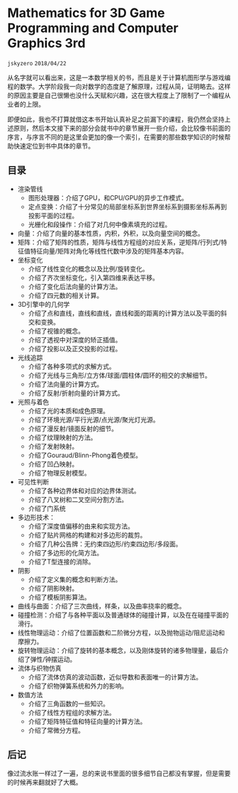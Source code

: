 # Mathematics for 3D Game Programming and Computer Graphics 3rd
`jskyzero` `2018/04/22`

从名字就可以看出来，这是一本数学相关的书，而且是关于计算机图形学与游戏编程的数学。大学阶段我一向对数学的态度是了解原理，过程从简，证明略去。这样的原因主要是自己很懒也没什么天赋和兴趣，这在很大程度上了限制了一个编程从业者的上限。

即便如此，我也不打算就借这本书开始认真补足之前漏下的课程，我仍然会坚持上述原则，然后本文接下来的部分会就书中的章节展开一些介绍，会比较像书前面的序言，与序言不同的是这里会更加的像一个索引，在需要的那些数学知识的时候帮助快速定位到书中具体的章节。

## 目录

+ 渲染管线
  + 图形处理器：介绍了GPU，和CPU/GPU的异步工作模式。
  + 定点变换：介绍了十分常见的局部坐标系到世界坐标系到摄影坐标系再到投影平面的过程。
  + 光栅化和段操作：介绍了对几何中像素填充的过程。
+ 向量：介绍了向量的基本性质，内积，外积，以及向量空间的概念。
+ 矩阵：介绍了矩阵的性质，矩阵与线性方程组的对应关系，逆矩阵/行列式/特征值特征向量/矩阵对角化等线性代数中涉及的矩阵基本内容。
+ 坐标变化
  + 介绍了线性变化的概念以及比例/旋转变化。
  + 介绍了齐次坐标变化，引入第四维来表达平移。
  + 介绍了变化后法向量的计算方法。
  + 介绍了四元数的相关计算。
+ 3D引擎中的几何学
  + 介绍了点和直线，直线和直线，直线和面的距离的计算方法以及平面的斜交和变换。
  + 介绍了视锥的概念。
  + 介绍了透视中对深度的矫正插值。
  + 介绍了投影以及正交投影的过程。
+ 光线追踪
  + 介绍了各种多项式的求解方式。
  + 介绍了光线与三角形/立方体/球面/圆柱体/圆环的相交的求解细节。
  + 介绍了法向量的计算方式。
  + 介绍了反射/折射向量的计算方式。
+ 光照与着色
  + 介绍了光的本质和成色原理。
  + 介绍了环境光源/平行光源/点光源/聚光灯光源。
  + 介绍了漫反射/镜面反射的细节。
  + 介绍了纹理映射的方法。
  + 介绍了发射映射。
  + 介绍了Gouraud/Blinn-Phong着色模型。
  + 介绍了凹凸映射。
  + 介绍了物理反射模型。
+ 可见性判断
  + 介绍了各种边界体和对应的边界体测试。
  + 介绍了八叉树和二叉空间分割方法。
  + 介绍了门系统
+ 多边形技术：
  + 介绍了深度值偏移的由来和实现方法。
  + 介绍了贴片网格的构建和对多边形的裁剪。
  + 介绍了几种公告牌：无约束四边形/约束四边形/多段面。
  + 介绍了多边形的化简方法。
  + 介绍了T型连接的消除。
+ 阴影
  + 介绍了定义集的概念和判断方法。
  + 介绍了阴影映射。
  + 介绍了模板阴影算法。
+ 曲线与曲面：介绍了三次曲线，样条，以及曲率挠率的概念。
+ 碰撞检测：介绍了与各种平面以及普通球体的碰撞计算，以及在在碰撞平面的滑行。
+ 线性物理运动：介绍了位置函数和二阶微分方程，以及抛物运动/阻尼运动和摩擦力。
+ 旋转物理运动：介绍了旋转的基本概念，以及刚体旋转的诸多物理量，最后介绍了弹性/钟摆运动。
+ 流体与织物仿真
  + 介绍了流体仿真的波动函数，近似导数和表面唯一的计算方法。
  + 介绍了织物弹簧系统和外力的影响。
+ 数值方法
  + 介绍了三角函数的一些知识。
  + 介绍了线性方程组的求解方法。
  + 介绍了矩阵特征值和特征向量的计算方法。
  + 介绍了常微分方程。

## 后记

像过流水账一样过了一遍，总的来说书里面的很多细节自己都没有掌握，但是需要的时候再来翻就好了大概。